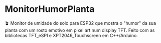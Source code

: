 # MonitorHumorPlanta
🪴 Monitor de umidade do solo para ESP32 que mostra o "humor" da sua planta com um rosto emotivo em pixel art num display TFT. Feito com as bibliotecas TFT_eSPI e XPT2046_Touchscreen em C++/Arduino.
